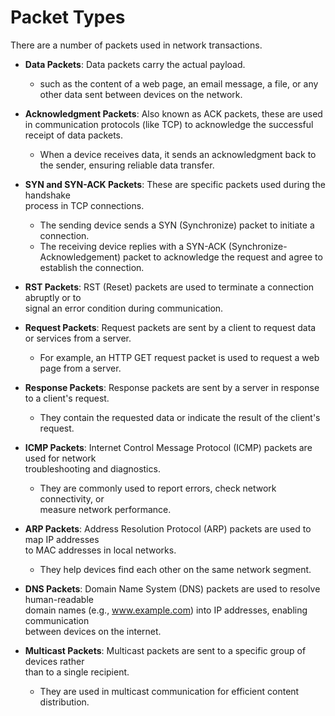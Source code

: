 
# Packet Types  
There are a number of packets used in network transactions.  


* **Data Packets**: Data packets carry the actual payload.  
    * such as the content of a web page, an email message, a file, or any other data sent between devices on the network.  

* **Acknowledgment Packets**: Also known as ACK packets, these are used in communication 
  protocols (like TCP) to acknowledge the successful receipt of data packets.  
    * When a device receives data, it sends an acknowledgment back to the sender, ensuring reliable data transfer.  

* **SYN and SYN-ACK Packets**: These are specific packets used during the handshake  
  process in TCP connections.  
    * The sending device sends a SYN (Synchronize) packet to initiate a connection.  
    * The receiving device replies with a SYN-ACK (Synchronize-Acknowledgement) packet 
      to acknowledge the request and agree to establish the connection.  

* **RST Packets**: RST (Reset) packets are used to terminate a connection abruptly or to  
  signal an error condition during communication.  

* **Request Packets**: Request packets are sent by a client to request data or 
  services from a server.  
    * For example, an HTTP GET request packet is used to request a web page from a server.  

* **Response Packets**: Response packets are sent by a server in response to a client's request.  
    * They contain the requested data or indicate the result of the client's request.  

* **ICMP Packets**: Internet Control Message Protocol (ICMP) packets are used for network  
  troubleshooting and diagnostics.  
    * They are commonly used to report errors, check network connectivity, or  
      measure network performance.  

* **ARP Packets**: Address Resolution Protocol (ARP) packets are used to map IP addresses  
  to MAC addresses in local networks.  
    * They help devices find each other on the same network segment.  

* **DNS Packets**: Domain Name System (DNS) packets are used to resolve human-readable  
  domain names (e.g., www.example.com) into IP addresses, enabling communication  
  between devices on the internet.  

* **Multicast Packets**: Multicast packets are sent to a specific group of devices rather  
  than to a single recipient.  
    * They are used in multicast communication for efficient content distribution.  
